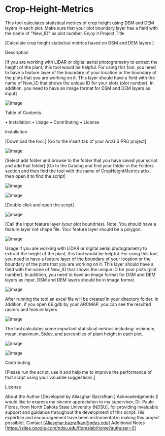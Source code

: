 # Crop-Height-Metrics
This tool calculates statistical metrics of crop height using DSM and DEM layers in each plot. Make sure that your plot boundary layer has a field with the name of "New_ID" as plot number. Enjoy it
Project Title

[Calculate crop height statistical metrics based on DSM and DEM layers ]

Description

[if you are working with LIDAR or digital aerial photogrametry to extract the height of the plant, this tool would be helpful. For using this tool, you need to have a feature layer of the boundary of your location or the boundary of the plots that you are working on it. This layer should have a field with the name of New_ID that shows the unique ID for your plots (plot number). In addition, you need to have an image format for DSM and DEM layers as input]

 ![image](https://github.com/AliBgisrs/Crop-Height-Metrics/assets/109620013/0bb313e2-a376-4bf5-9272-e085e0065293)

 

Table of Contents

•	Installation
•	Usage
•	Contributing
•	License

Installation

[Download the tool.]
[Go to the insert tab of your ArcGIS PRO project]

![image](https://github.com/AliBgisrs/Crop-Height-Metrics/assets/109620013/04e84566-ff7e-45b3-9adc-d99b5f44d86f)

 
[Select add folder and browse to the folder that you have saved your script and add that folder]
[Go to the Catalog and find your folder in the Folders section and then find the tool with the name of CropHeightMetrics.atbx, then open it to find the script]
  
![image](https://github.com/AliBgisrs/Crop-Height-Metrics/assets/109620013/465303e9-234a-4026-80d2-85923a43673b)


 ![image](https://github.com/AliBgisrs/Crop-Height-Metrics/assets/109620013/051f038b-2aae-4a24-b263-aae44965f66c)
 

[Double click and open the script]

![image](https://github.com/AliBgisrs/Crop-Height-Metrics/assets/109620013/ccd3e652-bc64-42ae-a97a-2ef31f2cf35c)


 
[Call the input feature layer (your plot boundries). Note: You should have a feature layer not shape file. Your feature layer should be a polygon.

 ![image](https://github.com/AliBgisrs/Crop-Height-Metrics/assets/109620013/ce92cd93-a76b-4520-a9f6-a917a2a75585)

 


 

Usage
if you are working with LIDAR or digital aerial photogrametry to extract the height of the plant, this tool would be helpful. For using this tool, you need to have a feature layer of the boundary of your location or the boundary of the plots that you are working on it. This layer should have a field with the name of New_ID that shows the unique ID for your plots (plot number). In addition, you need to have an image format for DSM and DEM layers as input. DSM and DEM layers should be in image format.

![image](https://github.com/AliBgisrs/Crop-Height-Metrics/assets/109620013/2d571eee-16f5-4321-8be5-b73de4e49988)

 
After running the tool an excel file will be created in your directory folder. In addition, if you open 66.gdb by your ARCMAP, you can see the resulted rasters and feature layers.

![image](https://github.com/AliBgisrs/Crop-Height-Metrics/assets/109620013/3d12cd09-36d8-42c5-9195-59931d45b02c)


 
The tool calculates some important statistical metrics including: minimum, mean, maximum, Stdev, and percentiles of plant height in each plot.

 
![image](https://github.com/AliBgisrs/Crop-Height-Metrics/assets/109620013/4b443427-3ca7-4f9b-8ede-e07f67379511)


![image](https://github.com/AliBgisrs/Crop-Height-Metrics/assets/109620013/a2f9f582-89c4-4724-9cbe-ffbae94128b8)

 

Contributing

[Please run the script, use it and help me to improve the performance of that script using your valuable suggestions.]


License

About the Author
[Developed by Aliasghar Bazrafkan.]
Acknowledgments
[I would like to express my sincere appreciation to my supervisor, Dr. Paulo Flores, from North Dakota State University (NDSU), for providing invaluable support and guidance throughout the development of this script. His expertise and encouragement have been instrumental in making this project possible].
Contact
[Aliasghar.bazrafkan@ndus.edu]
Additional Notes
[https://sites.google.com/ndsu.edu/floreslab/home?authuser=0]
